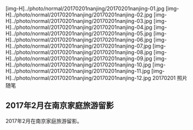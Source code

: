 ﻿[img-H]../photo/normal/20170201nanjing/20170201nanjing-01.jpg
[img-H]../photo/normal/20170201nanjing/20170201nanjing-02.jpg
[img-H]../photo/normal/20170201nanjing/20170201nanjing-03.jpg
[img-H]../photo/normal/20170201nanjing/20170201nanjing-04.jpg
[img-H]../photo/normal/20170201nanjing/20170201nanjing-05.jpg
[img-H]../photo/normal/20170201nanjing/20170201nanjing-06.jpg
[img-H]../photo/normal/20170201nanjing/20170201nanjing-07.jpg
[img-H]../photo/normal/20170201nanjing/20170201nanjing-08.jpg
[img-H]../photo/normal/20170201nanjing/20170201nanjing-09.jpg
[img-H]../photo/normal/20170201nanjing/20170201nanjing-10.jpg
[img-H]../photo/normal/20170201nanjing/20170201nanjing-11.jpg
[img-H]../photo/normal/20170201nanjing/20170201nanjing-12.jpg
20170201
照片随笔

## 2017年2月在南京家庭旅游留影

 2017年2月在南京家庭旅游留影。
